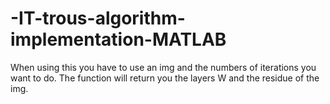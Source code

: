 # -IT-trous-algorithm-implementation-MATLAB


When using this you have to use an img and the numbers of iterations you want to do.
The function will return you the layers W and the residue of the img.
